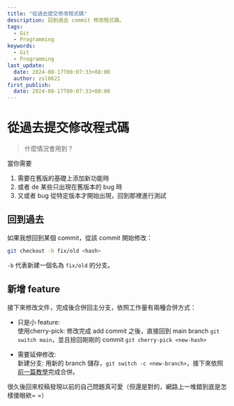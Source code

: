 ```yaml
---
title: "從過去提交修改程式碼"
description: 回到過去 commit 修改程式碼。
tags:
  - Git
  - Programming
keywords:
  - Git
  - Programming
last_update:
  date: 2024-08-17T00:07:33+08:00
  author: zsl0621
first_publish:
  date: 2024-08-17T00:07:33+08:00
---
```


# 從過去提交修改程式碼

> 什麼情況會用到？

當你需要

1. 需要在舊版的基礎上添加新功能時
2. 或者 de 某些只出現在舊版本的 bug 時
3. 又或者 bug 從特定版本才開始出現，回到那裡進行測試

## 回到過去

如果我想回到某個 commit，從該 commit 開始修改：

```sh
git checkout -b fix/old <hash>
```

`-b` 代表新建一個名為 `fix/old` 的分支。

## 新增 feature

接下來修改文件，完成後合併回主分支，依照工作量有兩種合併方式：

- 只是小 feature:  
使用cherry-pick: 修改完成 add commit 之後，直接回到 main branch `git switch main`，並且撿回剛剛的 commit `git cherry-pick <new-hash>`

- 需要延伸修改:  
新建分支: 用新的 branch 儲存，`git switch -c <new-branch>`，接下來依照[前一篇教學](/docs/docs/01-git/60-remote-best-practice/index.md)完成合併。

很久後回來校稿發現以前的自己問題真可愛（但還是對的，網路上一堆錯到底是怎樣傻眼欸= =）
